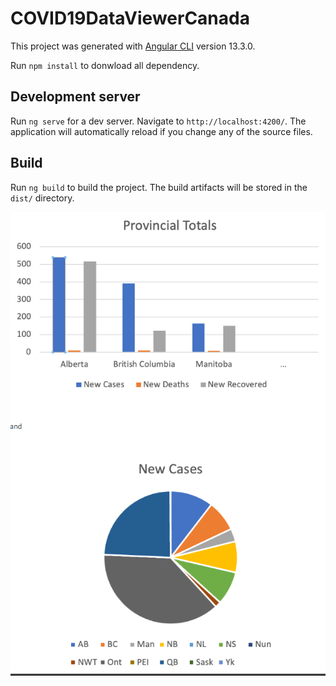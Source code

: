 # COVID19DataViewerCanada

This project was generated with [Angular CLI](https://github.com/angular/angular-cli) version 13.3.0.

Run `npm install` to donwload all dependency.

## Development server

Run `ng serve` for a dev server. Navigate to `http://localhost:4200/`. The application will automatically reload if you change any of the source files.

## Build

Run `ng build` to build the project. The build artifacts will be stored in the `dist/` directory.

<img src="/image.png" alt="ttd">
